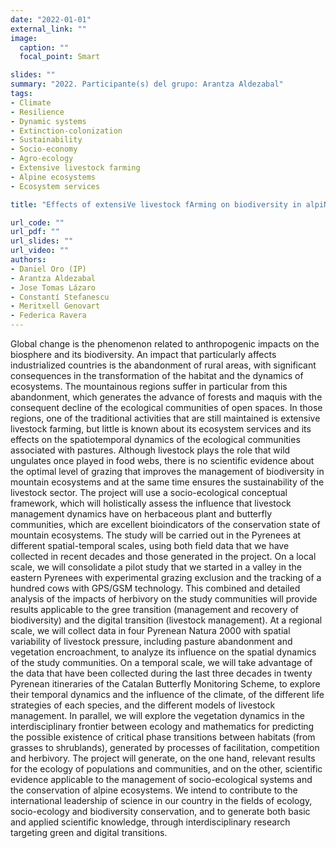 ```yaml
---
date: "2022-01-01"
external_link: ""
image:
  caption: ""
  focal_point: Smart

slides: ""
summary: "2022. Participante(s) del grupo: Arantza Aldezabal"
tags:
- Climate
- Resilience
- Dynamic systems
- Extinction-colonization
- Sustainability
- Socio-economy
- Agro-ecology
- Extensive livestock farming
- Alpine ecosystems
- Ecosystem services

title: "Effects of extensiVe livestock fArming on biodiversity in alpiNe Ecosystems: how to improve ecosystem Services and their Sustainability from an Agroecological approach (VANESSA, ref.: TED2021-129425B-I00)»"

url_code: ""
url_pdf: ""
url_slides: ""
url_video: ""
authors: 
- Daniel Oro (IP)
- Arantza Aldezabal
- Jose Tomas Lázaro
- Constantí Stefanescu
- Meritxell Genovart
- Federica Ravera
---
```


Global change is the phenomenon related to anthropogenic impacts on the biosphere and its biodiversity. An impact that particularly affects industrialized countries is the abandonment of rural areas, with significant consequences in the transformation of the habitat and the dynamics of ecosystems. The mountainous regions suffer in particular from this abandonment, which generates the advance of forests and maquis with the consequent decline of the ecological communities of open spaces. In those regions, one of the traditional activities that are still maintained is extensive livestock farming, but little is known about its ecosystem services and its effects on the spatiotemporal dynamics of the ecological communities associated with pastures. Although livestock plays the role that wild ungulates once played in food webs, there is no scientific evidence about the optimal level of grazing that improves the management of biodiversity in mountain ecosystems and at the same time ensures the sustainability of the livestock sector. The project will use a socio-ecological conceptual framework, which will holistically assess the influence that livestock management dynamics have on herbaceous plant and butterfly communities, which are excellent bioindicators of the conservation state of mountain ecosystems. The study will be carried
out in the Pyrenees at different spatial-temporal scales, using both field data that we have collected in recent decades and those generated in the project. On a local scale, we will consolidate a pilot study that we started in a valley in the eastern Pyrenees with experimental grazing exclusion and the tracking of a hundred cows with GPS/GSM technology. This combined and detailed analysis of the
impacts of herbivory on the study communities will provide results applicable to the gree transition (management and recovery of biodiversity) and the digital transition (livestock management). At a regional scale, we will collect data in four Pyrenean Natura 2000 with spatial variability of livestock pressure, including pasture abandonment and vegetation encroachment, to analyze its influence on the spatial dynamics of the study communities. On a temporal scale, we will take advantage of the data that have been collected during the last three decades in twenty Pyrenean itineraries of the Catalan Butterfly Monitoring Scheme, to explore their temporal dynamics and the influence of the climate, of the different life strategies of each species, and the different models of livestock management. In parallel, we will explore the vegetation dynamics in the interdisciplinary frontier between ecology and mathematics for predicting the possible existence of critical phase transitions between habitats (from grasses to shrublands), generated by processes of facilitation, competition and herbivory. The project will generate, on the one hand, relevant results for the ecology of populations and communities, and on the other, scientific evidence applicable to the management of socio-ecological systems and the conservation of alpine ecosystems. We intend to contribute to the international leadership of science in our country in the fields of ecology, socio-ecology and biodiversity conservation, and to generate both basic and applied scientific knowledge, through interdisciplinary research targeting green and digital transitions.
